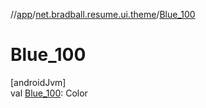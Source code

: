 //[app](../../index.md)/[net.bradball.resume.ui.theme](index.md)/[Blue_100](-blue_100.md)

# Blue_100

[androidJvm]\
val [Blue_100](-blue_100.md): Color
